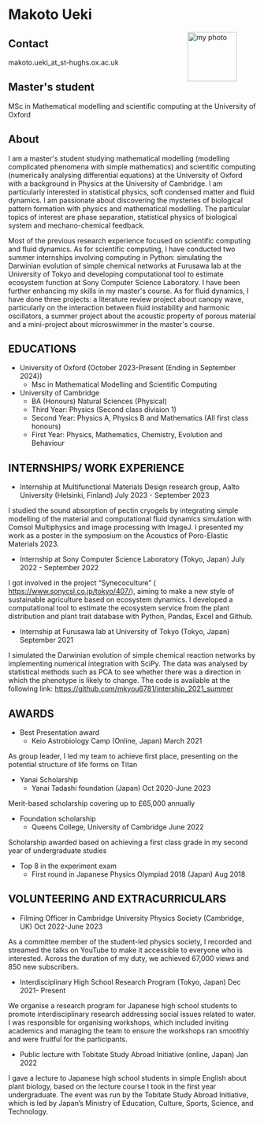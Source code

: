 # Makoto Ueki
<figure>
  <img src="./bYHkTZ6.jpeg" alt="my photo" style="float: right; margin-left: 30px;", width = "100px">
</figure>

## Contact
makoto.ueki_at_st-hughs.ox.ac.uk

## Master's student 
MSc in Mathematical modelling and scientific computing at the University of Oxford

## About
I am a master's student studying mathematical modelling (modelling complicated phenomena with simple mathematics) and scientific computing (numerically analysing differential equations) at the University of Oxford with a background in Physics at the University of Cambridge. I am particularly interested in statistical physics, soft condensed matter and fluid dynamics. I am passionate about discovering the mysteries of biological pattern formation with physics and mathematical modelling. The particular  topics of interest are phase separation, statistical physics of biological system and mechano-chemical feedback.

Most of the previous research experience focused on scientific computing and fluid dynamics. As for scientific computing, I have conducted two summer internships involving computing in Python: simulating the Darwinian evolution of simple chemical networks at Furusawa lab at the University of Tokyo and developing computational tool to estimate ecosystem function at Sony Computer Science Laboratory. I have been further enhancing my skills in my master's course. As for fluid dynamics, I have done three projects: a literature review project about canopy wave, particularly on the interaction between fluid instability and harmonic oscillators, a summer project about the acoustic property of porous material and a mini-project about microswimmer in the master's course.

## EDUCATIONS

* University of Oxford (October 2023-Present (Ending in September 2024))
    * Msc in Mathematical Modelling and Scientific Computing
* University of Cambridge
    * BA (Honours) Natural Sciences (Physical)
    * Third Year: Physics (Second class division 1)
    * Second Year: Physics A, Physics B and Mathematics (All first class honours)
    * First Year: Physics, Mathematics, Chemistry, Evolution and Behaviour

## INTERNSHIPS/ WORK EXPERIENCE

* Internship at Multifunctional Materials Design research group, Aalto University (Helsinki, Finland) July 2023 - September 2023

I studied the sound absorption of pectin cryogels by integrating simple modelling of the material and computational fluid dynamics simulation with Comsol Multiphysics and image processing with ImageJ. I presented my work as a poster in the symposium on the Acoustics of Poro-Elastic Materials 2023.

* Internship at Sony Computer Science Laboratory (Tokyo, Japan) July 2022 - September 2022

I got involved in the project “Synecoculture” ( https://www.sonycsl.co.jp/tokyo/407/), aiming to make a new style of sustainable agriculture based on ecosystem dynamics. I developed a computational tool to estimate the ecosystem service from the plant distribution and plant trait database with Python, Pandas, Excel and Github.

* Internship at Furusawa lab at University of Tokyo (Tokyo, Japan) September 2021

I simulated the Darwinian evolution of simple chemical reaction networks by implementing numerical integration with SciPy. The data was analysed by statistical methods such as PCA to see whether there was a direction in which the phenotype is likely to change. The code is available at the following link: https://github.com/mkyou6781/intership_2021_summer

## AWARDS
* Best Presentation award 
  * Keio Astrobiology Camp (Online, Japan) March 2021

As group leader, I led my team to achieve first place, presenting on the potential structure of life forms on Titan

* Yanai Scholarship
  * Yanai Tadashi foundation (Japan) Oct 2020-June 2023 

Merit-based scholarship covering up to £65,000 annually

* Foundation scholarship
  * Queens College, University of Cambridge June 2022 

Scholarship awarded based on achieving a first class grade in my second year of undergraduate studies

* Top 8 in the experiment exam
  * First round in Japanese Physics Olympiad 2018 (Japan) Aug 2018

## VOLUNTEERING AND EXTRACURRICULARS

* Filming Officer in Cambridge University Physics Society (Cambridge, UK) Oct 2022-June 2023 

As a committee member of the student-led physics society, I recorded and streamed the talks on YouTube to make it accessible to everyone who is interested. Across the duration of my duty, we achieved 67,000 views and 850 new subscribers.

* Interdisciplinary High School Research Program (Tokyo, Japan) Dec 2021- Present 

We organise a research program for Japanese high school students to promote interdisciplinary research addressing social issues related to water. I was responsible for organising workshops, which included inviting academics and managing the team to ensure the workshops ran smoothly and were fruitful for the participants.

* Public lecture with Tobitate Study Abroad Initiative (online, Japan) Jan 2022 

I gave a lecture to Japanese high school students in simple English about plant biology, based on the lecture course I took in the first year undergraduate. The event was run by the Tobitate Study Abroad Initiative, which is led by Japan’s Ministry of Education, Culture, Sports, Science, and Technology.
